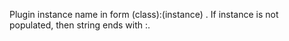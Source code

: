 Plugin instance name in form (class):(instance) . If instance is not populated, then string ends with :.
